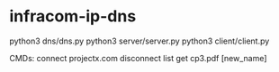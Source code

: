 # infracom-ip-dns

python3 dns/dns.py
python3 server/server.py
python3 client/client.py

CMDs:
connect projectx.com
disconnect
list
get cp3.pdf [new_name]
